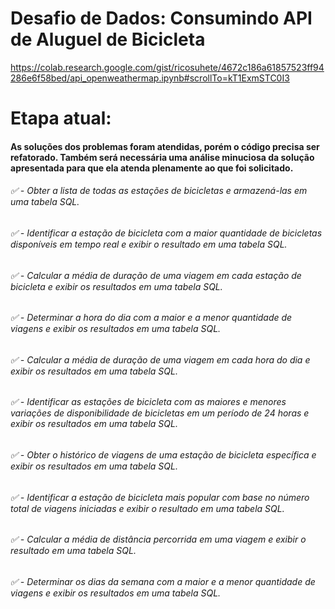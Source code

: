 # Desafio de Dados: Consumindo API de Aluguel de Bicicleta
https://colab.research.google.com/gist/ricosuhete/4672c186a61857523ff94286e6f58bed/api_openweathermap.ipynb#scrollTo=kT1ExmSTC0I3

# Etapa atual:
#### As soluções dos problemas foram atendidas, porém o código precisa ser refatorado. Também será necessária uma análise minuciosa da solução apresentada para que ela atenda plenamente ao que foi solicitado.

###### ✅ - Obter a lista de todas as estações de bicicletas e armazená-las em uma tabela SQL.
###### ✅ - Identificar a estação de bicicleta com a maior quantidade de bicicletas disponíveis em tempo real e exibir o resultado em uma tabela SQL.
###### ✅ - Calcular a média de duração de uma viagem em cada estação de bicicleta e exibir os resultados em uma tabela SQL.
###### ✅ - Determinar a hora do dia com a maior e a menor quantidade de viagens e exibir os resultados em uma tabela SQL.
###### ✅ - Calcular a média de duração de uma viagem em cada hora do dia e exibir os resultados em uma tabela SQL.
###### ✅ - Identificar as estações de bicicleta com as maiores e menores variações de disponibilidade de bicicletas em um período de 24 horas e exibir os resultados em uma tabela SQL.
###### ✅ - Obter o histórico de viagens de uma estação de bicicleta específica e exibir os resultados em uma tabela SQL.
###### ✅ - Identificar a estação de bicicleta mais popular com base no número total de viagens iniciadas e exibir o resultado em uma tabela SQL.
###### ✅ - Calcular a média de distância percorrida em uma viagem e exibir o resultado em uma tabela SQL.
###### ✅ - Determinar os dias da semana com a maior e a menor quantidade de viagens e exibir os resultados em uma tabela SQL.

